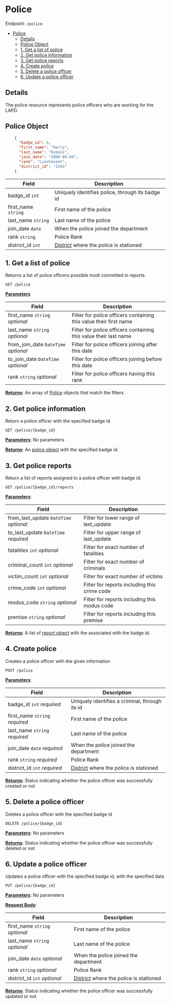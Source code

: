 # Police

Endpoint: `/police`

- [Police](#police)
  - [Details](#details)
  - [Police Object](#police-object)
  - [1. Get a list of police](#1-get-a-list-of-police)
  - [2. Get police information](#2-get-police-information)
  - [3. Get police reports](#3-get-police-reports)
  - [4. Create police](#4-create-police)
  - [5. Delete a police officer](#5-delete-a-police-officer)
  - [6. Update a police officer](#6-update-a-police-officer)

## Details

The police resource represents police officers who are working for the LAPD. 

## Police Object

```json
    {
      "badge_id": 6,
      "first_name": "Harry",
      "last_name": "Dubois",
      "join_date": "2008-09-04",
      "rank": "Lieutenant",
      "district_id": "1543"
    }
```

| Field               | Description                                                            |
|---------------------|------------------------------------------------------------------------|
| badge_id  `int`     | Uniquely identifies police, through its badge id                       |
| first_name `string` | First name of the police                                               |
| last_name `string`  | Last name of the police                                                |
| join_date `date`    | When the police joined the department                                  |
| rank `string`       | Police Rank                                                            |
| district_id `int`   | [District](districts.md#district-object) where the police is stationed |

## 1. Get a list of police

Returns a list of police officers possible modi committed in reports.

`GET /police`

**<u>Parameters</u>** 

| Field                                | Description                                                       |
|--------------------------------------|-------------------------------------------------------------------|
| first_name `string` *optional*       | Filter for police officers containing this value their first name |
| last_name `string` *optional*        | Filter for police officers containing this value their last name  |
| from_join_date `DateTime` *optional* | Filter for police officers joining after this date                |
| to_join_date `DateTime` *optional*   | Filter for police officers joining before this date               |
| rank `string` *optional*             | Filter for police officers having this rank                       |

**<u>Returns</u>**: An array of [Police](#police-object) objects that match the filters

## 2. Get police information

Return a police officer with the specified badge id

`GET /police/{badge_id}`

**<u>Parameters</u>**: No parameters

**<u>Returns</u>**: An [police object](#police-object) with the specified badge id.

## 3. Get police reports

Return a list of reports assigned to a police officer with badge id.

`GET /police/{badge_id}/reports`

**<u>Parameters</u>**:

| Field                                  | Description                                  |
|----------------------------------------|----------------------------------------------|
| from_last_update `DateTime` *optional* | Filter for lower range of last_update        |
| to_last_update `DateTime` *required*   | Filter for upper range of last_update        |
| fatalities `int` *optional*            | Filter for exact number of fatalities        |
| criminal_count `int` *optional*        | Filter for exact number of criminals         |
| victim_count `int` *optional*          | Filter for exact number of victims           |
| crime_code `int` *optional*            | Filter for reports including this crime code |
| modus_code `string` *optional*         | Filter for reports including this modus code |
| premise `string` *optional*            | Filter for reports including this premise    |

**<u>Returns</u>**: A list of [report object](reports.md#report-object) with the associated with the badge id.

## 4. Create police 

Creates a police officer with the given information

`POST /police`

**<u>Parameters</u>**:

| Field                          | Description                                                            |
|--------------------------------|------------------------------------------------------------------------|
| badge_id  `int` *required*     | Uniquely identifies a criminal, through its id                         |
| first_name `string` *required* | First name of the police                                               |
| last_name `string` *required*  | Last name of the police                                                |
| join_date `date`  *required*   | When the police joined the department                                  |
| rank `string`  *required*      | Police Rank                                                            |
| district_id `int` *required*   | [District](districts.md#district-object) where the police is stationed |

**<u>Returns</u>**: Status indicating whether the police officer was successfully created or not

## 5. Delete a police officer

Deletes a police officer with the specified badge id

`DELETE /police/{badge_id}`

**<u>Parameters</u>**: No parameters

**<u>Returns</u>**: Status indicating whether the police officer was successfully deleted or not

## 6. Update a police officer

Updates a police officer with the specified badge id, with the specified data

`PUT /police/{badge_id}`

**<u>Parameters</u>**: No parameters

**<u>Request Body</u>**:

| Field                          | Description                                                            |
|--------------------------------|------------------------------------------------------------------------|
| first_name `string` *optional* | First name of the police                                               |
| last_name `string` *optional*  | Last name of the police                                                |
| join_date `date`  *optional*   | When the police joined the department                                  |
| rank `string`  *optional*      | Police Rank                                                            |
| district_id `int` *optional*   | [District](districts.md#district-object) where the police is stationed |

**<u>Returns</u>**: Status indicating whether the police officer was successfully updated or not